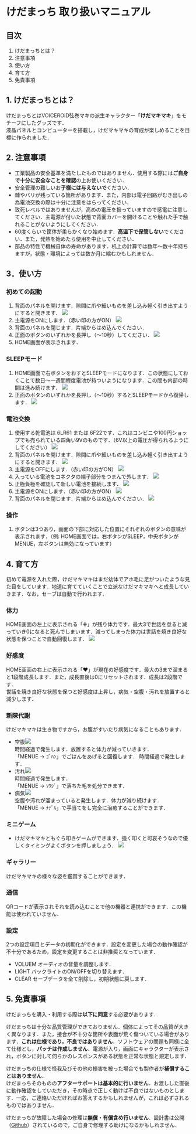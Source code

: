 # けだまっち 取り扱いマニュアル

## 目次
1. けだまっちとは？
2. 注意事項
3. 使い方
4. 育て方
5. 免責事項

## 1. けだまっちとは？
けだまっちとはVOICEROID弦巻マキの派生キャラクター「**けだマキマキ**」をモチーフにしたグッズです．  
液晶パネルとコンピューターを搭載し，けだマキマキの育成が楽しめることを目標に作られました．

## 2. 注意事項
* 工業製品の安全基準を満たしたものではありません．使用する際には**ご自身で十分に安全なことを確認**の上お使いください．
* 安全管理の難しいお**子様には与えないで**ください．
* 棘やバリが残っている箇所があります．また，内部は電子回路がむき出しの為電池交換の際は十分に注意をはらってください．
* 致死レベルではありませんが，高めの電圧を扱っていますので感電に注意してください．主電源が付いた状態で背面カバーを開けることや触れた手で触れることがないようにしてください．
* 60度くらいで筐体が柔らかくなり始めます．**高温下で保管しない**でください．また，発熱を始めたら使用を中止してください．
* 部品の特性で機械自体の寿命があります．机上の計算では数年～数十年持ちますが，状態・環境によっては数か月に縮むかもしれません．

## 3．使い方
### 初めての起動
1. 背面のパネルを開けます．隙間に爪や細いものを差し込み軽く引き出すようにすると開きます．
![](http:// "")
1. 主電源をONにします．（赤い印の方がON）
![](http:// "")
1. 背面のパネルを閉じます．片端からはめ込んでください．
1. 正面のボタンのいずれかを長押し（～10秒）してください．
![](http:// "")
1. HOME画面が表示されます．
### SLEEPモード
1. HOME画面で右ボタンをおすとSLEEPモードになります．この状態にしておくことで数日～一週間程度電池が持ついようになります．この間も内部の時間は進み続けます．
![](http:// "")
1.  正面のボタンのいずれかを長押し（～10秒）するとSLEEPモードから復帰します．
![](http:// "")
### 電池交換
1. 使用する乾電池は 6LR61 または 6F22です．これはコンビニや100円ショップでも売られている四角い9Vのものです．（6V以上の電圧が得られるようにしてください）
![](http:// "")
1. 背面のパネルを開けます．隙間に爪や細いものを差し込み軽く引き出すようにすると開きます．
![](http:// "")
1. 主電源をOFFにします．（赤い印の方がON）
![](http:// "")
1. 入っている電池をコネクタの端子部分をつまんで外します．
![](http:// "")
1. 正極負極を確認して新しい電池を接続します．
![](http:// "")
1. 主電源をONにします．（赤い印の方がON）
![](http:// "")
1. 背面のパネルを閉じます．片端からはめ込んでください．
![](http:// "")
### 操作
1. ボタンは3つあり，画面の下部に対応した位置にそれぞれのボタンの意味が表示されます．（例: HOME画面では，右ボタンがSLEEP，中央ボタンがMENUE，左ボタンは無効になっています）

## 4. 育て方
初めて電源を入れた際，けだマキマキはまだ幼体でアホ毛に足がついたような見た目をしています．地道に育てていくことで立派なけだマキマキへと成長していきます．なお，セーブは自動で行われます．  
### 体力
HOME画面の左上に表示される「✙」が残り体力です．最大3で世話を怠ると減っていき0になると死んでしまいます．減ってしまった体力は世話を焼き良好な状態を保つことで自動回復します．
![](http:// "")  
### 好感度
HOME画面の右上に表示される「♥」が現在の好感度です．最大の3まで溜まると1段階成長します．また，成長直後は0にリセットされます．成長は2段階です．  
世話を焼き良好な状態を保つと好感度は上昇し，病気・空腹・汚れを放置すると減少します．
### 新陳代謝
けだマキマキは生き物ですから，お腹がすいたり病気になることもあります．
* 空腹![](http:// "")  
時間経過で発生します．放置すると体力が減っていきます．  
「MENUE → ｺﾞﾊﾝ」でごはんをあげると回復します．
時間経過で発生します．  
* 汚れ![](http:// "")    
時間経過で発生します．  
「MENUE → ｿｳｼﾞ」で落ちた毛を処分できます．
* 病気![](http:// "")  
空腹や汚れが溜まっていると発生します．体力が減り続けます．  
「MENUE → ﾅﾃﾞﾙ」で手当てをし完全に治癒することができます．
### ミニゲーム
* けだマキマキともぐら叩きゲームができます．強く叩くと可哀そうなので優しくタイミングよくボタンを押しましょう．
![](http:// "")  
### ギャラリー
けだマキマキの様々な姿を鑑賞することができます．
### 通信
QRコードが表示されそれを読み込むことで他の機器と連携ができます．この機能は使われていません．
### 設定
2つの設定項目とデータの初期化ができます．設定を変更した場合の動作確認が不十分であるため，設定を変更することは非推奨となっています．
* VOLUEM
オーディオの音量を調整します．
* LIGHT
バックライトのON/OFFを切り替えます．
* CLEAR
セーブデータを全て削除し，初期状態に戻します．

## 5. 免責事項
けだまっちを購入・利用する際は**以下に同意**する必要があります．  

けだまっちは十分な品質管理ができておりません．個体によってその品質が大きく異なります．また，接合が不十分な箇所や表面が荒く傷ついている場合があります．**これは仕様であり，不良ではありません**．ソフトウェアの問題も同様に全て仕様とし，**パッチは作成しません**．電源が入り，画面にキャラクターが表示され，ボタンに対して何らかのレスポンスがある状態を正常な状態と規定します．  

けだまっちの仕様で怪我及びその他の損害を被った場合でも製作者が**補償することはありません**．  
けだまっちそのものの**アフターサポートは基本的に行いません**．お渡しした直後に動作確認をしていただき，その時点で正しく動けば不良ではないものとします．一応，ご連絡いただければお答えするかもしれませんが，これは必ずされるものではありません．

けだまっちが故障した場合の修理は**無償・有償含め行いません**．設計書は公開（[Github](https://github.com/wallstudio/VoishoEmbedded)）されているので，ご自身で修理する助けになるかもしれません．